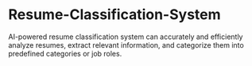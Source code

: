 # Resume-Classification-System
AI-powered resume classification system can accurately and efficiently analyze resumes, extract relevant information, and categorize them into predefined categories or job roles.
